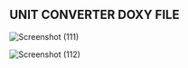 ## UNIT CONVERTER DOXY FILE
![Screenshot (111)](https://user-images.githubusercontent.com/42488087/156568833-eb4a320d-dfbb-4f0e-b5c4-3f8c4dbe0aa7.png)



![Screenshot (112)](https://user-images.githubusercontent.com/42488087/156568867-233d4fd3-f795-4328-ae61-71b60a7b2f87.png)
